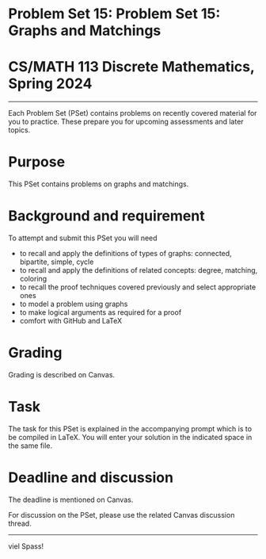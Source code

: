 # Problem Set 15: Problem Set 15: Graphs and Matchings

# CS/MATH 113 Discrete Mathematics, Spring 2024
***

Each Problem Set (PSet) contains problems on recently covered material for you to practice. These prepare you for upcoming assessments and later topics.

# Purpose

This PSet contains problems on graphs and matchings.

# Background and requirement

To attempt and submit this PSet you will need
- to recall and apply the definitions of types of graphs: connected, bipartite, simple, cycle
- to recall and apply the definitions of related concepts: degree, matching, coloring
- to recall the proof techniques covered previously and select appropriate ones
- to model a problem using graphs
- to make logical arguments as required for a proof
- comfort with GitHub and LaTeX

# Grading

Grading is described on Canvas.

# Task

The task for this PSet is explained in the accompanying prompt which is to be compiled in LaTeX. You will enter your solution in the indicated space in the same file.

# Deadline and discussion

The deadline is mentioned on Canvas.

For discussion on the PSet, please use the related Canvas discussion thread.

---
viel Spass!
